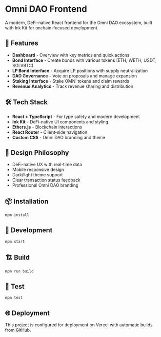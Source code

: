 # Omni DAO Frontend

A modern, DeFi-native React frontend for the Omni DAO ecosystem, built with Ink Kit for onchain-focused development.

## 🚀 Features

- **Dashboard** - Overview with key metrics and quick actions
- **Bond Interface** - Create bonds with various tokens (ETH, WETH, USDT, SOLVBTC)
- **LP Bond Interface** - Acquire LP positions with supply neutralization
- **DAO Governance** - Vote on proposals and manage expansion
- **Staking Interface** - Stake OMNI tokens and claim rewards
- **Revenue Analytics** - Track revenue sharing and distribution

## 🛠️ Tech Stack

- **React + TypeScript** - For type safety and modern development
- **Ink Kit** - DeFi-native UI components and styling
- **Ethers.js** - Blockchain interactions
- **React Router** - Client-side navigation
- **Custom CSS** - Omni DAO branding and theme

## 🎨 Design Philosophy

- DeFi-native UX with real-time data
- Mobile responsive design
- Dark/light theme support
- Clear transaction status feedback
- Professional Omni DAO branding

## 📦 Installation

```bash
npm install
```

## 🚀 Development

```bash
npm start
```

## 🏗️ Build

```bash
npm run build
```

## 🧪 Test

```bash
npm test
```

## 🌐 Deployment

This project is configured for deployment on Vercel with automatic builds from GitHub. 
